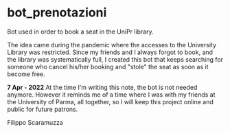 # bot_prenotazioni

Bot used in order to book a seat in the UniPr library.

The idea came during the pandemic where the accesses to the University Library was restricted. Since my friends and I always forgot to book, and the library was systematically full, I created this bot that keeps searching for someone who cancel his/her booking and "stole" the seat as soon as it become free.

**7 Apr - 2022**
At the time I'm writing this note, the bot is not needed anymore. However it reminds me of a time where I was with my friends at the University of Parma, all together, so I will keep this project online and public for future patrons.

Filippo Scaramuzza
